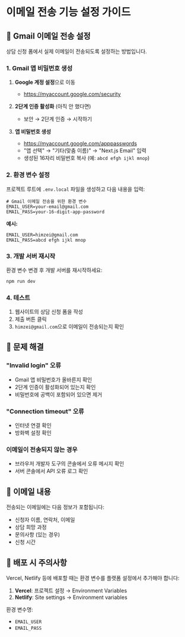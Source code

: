 # 이메일 전송 기능 설정 가이드

## 📧 Gmail 이메일 전송 설정

상담 신청 폼에서 실제 이메일이 전송되도록 설정하는 방법입니다.

### 1. Gmail 앱 비밀번호 생성

1. **Google 계정 설정**으로 이동

   - https://myaccount.google.com/security

2. **2단계 인증 활성화** (아직 안 했다면)

   - 보안 → 2단계 인증 → 시작하기

3. **앱 비밀번호 생성**
   - https://myaccount.google.com/apppasswords
   - "앱 선택" → "기타(맞춤 이름)" → "Next.js Email" 입력
   - 생성된 16자리 비밀번호 복사 (예: `abcd efgh ijkl mnop`)

### 2. 환경 변수 설정

프로젝트 루트에 `.env.local` 파일을 생성하고 다음 내용을 입력:

```env
# Gmail 이메일 전송을 위한 환경 변수
EMAIL_USER=your-email@gmail.com
EMAIL_PASS=your-16-digit-app-password
```

**예시:**

```env
EMAIL_USER=himzei@gmail.com
EMAIL_PASS=abcd efgh ijkl mnop
```

### 3. 개발 서버 재시작

환경 변수 변경 후 개발 서버를 재시작하세요:

```bash
npm run dev
```

### 4. 테스트

1. 웹사이트의 상담 신청 폼을 작성
2. 제출 버튼 클릭
3. `himzei@gmail.com`으로 이메일이 전송되는지 확인

## 🔧 문제 해결

### "Invalid login" 오류

- Gmail 앱 비밀번호가 올바른지 확인
- 2단계 인증이 활성화되어 있는지 확인
- 비밀번호에 공백이 포함되어 있으면 제거

### "Connection timeout" 오류

- 인터넷 연결 확인
- 방화벽 설정 확인

### 이메일이 전송되지 않는 경우

- 브라우저 개발자 도구의 콘솔에서 오류 메시지 확인
- 서버 콘솔에서 API 오류 로그 확인

## 📝 이메일 내용

전송되는 이메일에는 다음 정보가 포함됩니다:

- 신청자 이름, 연락처, 이메일
- 상담 희망 과정
- 문의사항 (있는 경우)
- 신청 시간

## 🚀 배포 시 주의사항

Vercel, Netlify 등에 배포할 때는 환경 변수를 플랫폼 설정에서 추가해야 합니다:

1. **Vercel**: 프로젝트 설정 → Environment Variables
2. **Netlify**: Site settings → Environment variables

환경 변수명:

- `EMAIL_USER`
- `EMAIL_PASS`


